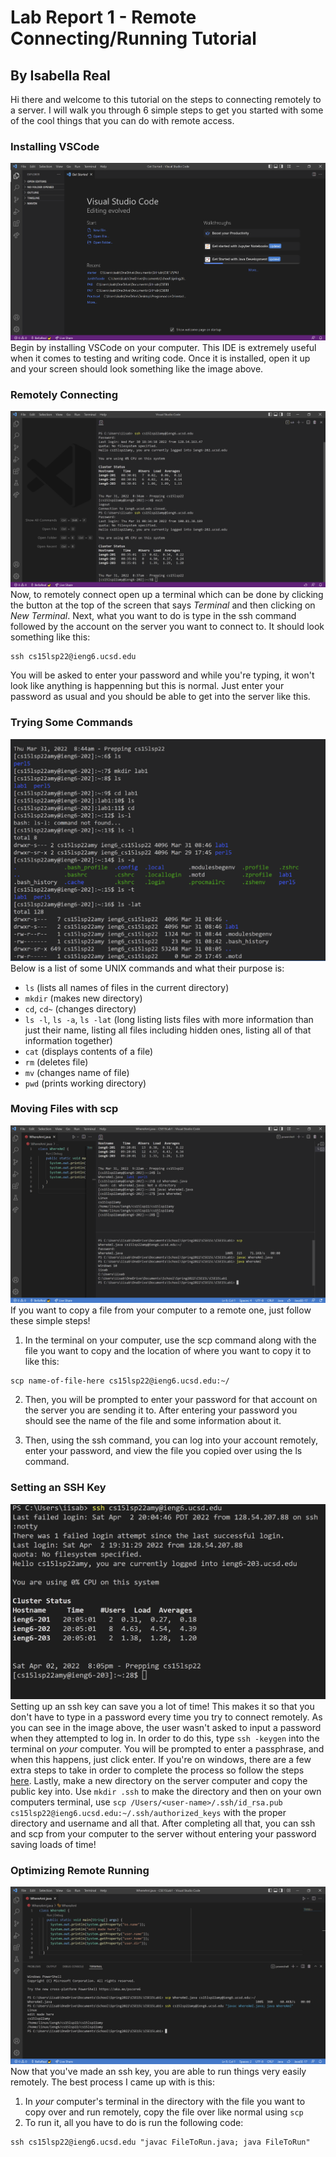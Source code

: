 # Lab Report 1 - Remote Connecting/Running Tutorial
## By Isabella Real

Hi there and welcome to this tutorial on the steps to connecting remotely to a server. I will walk you through 6 simple steps to get you started with some of the cool things that you can do with remote access.


### Installing VSCode
![VSCodeSet-Up](vscode-setup-screenshot.png)
Begin by installing VSCode on your computer.  This IDE is extremely useful when it comes to testing and writing code.  Once it is installed, open it up and your screen should look something like the image above.


### Remotely Connecting
![Remotely Connecting](connecting-remotely-screenshot.png)
Now, to remotely connect open up a terminal which can be done by clicking the button at the top of the screen that says *Terminal* and then clicking on *New Terminal*.  Next, what you want to do is type in the ssh command followed by the account on the server you want to connect to.  It should look something like this: 

 ```       
ssh cs15lsp22@ieng6.ucsd.edu
```

You will be asked to enter your password and while you're typing, it won't look like anything is happenning but this is normal. Just enter your password as usual and you should be able to get into the server like this.


### Trying Some Commands
![Trying some Commands](trying-commands-screenshot.png)
Below is a list of some UNIX commands and what their purpose is:
- `ls` (lists all names of files in the current directory)
- `mkdir` (makes new directory)
- `cd`, `cd~` (changes directory)
- `ls -l`, `ls -a`, `ls -lat` (long listing lists files with more information than just their name, listing all files including hidden ones, listing all of that information together)
- `cat` (displays contents of a file)
- `rm` (deletes file)
- `mv` (changes name of file)
- `pwd` (prints working directory)


### Moving Files with scp
![Moving Files with scp](using-scp-screenshot.png)
If you want to copy a file from your computer to a remote one, just follow these simple steps!

1. In the terminal on your computer, use the scp command along with the file you want to copy and the location of where you want to copy it to like this: 

```
scp name-of-file-here cs15lsp22@ieng6.ucsd.edu:~/
```

2. Then, you will be prompted to enter your password for that account on the server you are sending it to. After entering your password you should see the name of the file and some information about it.

3. Then, using the ssh command, you can log into your account remotely, enter your password, and view the file you copied over using the ls command.


### Setting an SSH Key
![Setting SSH Key](setting-ssh-key-screenshot.png)
Setting up an ssh key can save you a lot of time! This makes it so that you don't have to type in a password every time you try to connect remotely.  As you can see in the image above, the user wasn't asked to input a password when they attempted to log in.  In order to do this, type `ssh -keygen` into the terminal on *your* computer.  You will be prompted to enter a passphrase, and when this happens, just click enter. If you're on windows, there are a few extra steps to take in order to complete the process so follow the steps [here](https://docs.microsoft.com/en-us/windows-server/administration/openssh/openssh_keymanagement#user-key-generation). Lastly, make a new directory on the server computer and copy the public key into. Use `mkdir .ssh` to make the directory and then on your own computers terminal, use `scp /Users/<user-name>/.ssh/id_rsa.pub cs15lsp22@ieng6.ucsd.edu:~/.ssh/authorized_keys` with the proper directory and username and all that. After completing all that, you can ssh and scp from your computer to the server without entering your password saving loads of time!

### Optimizing Remote Running
![Optimizing Remote Running](making-remote-running-pleasant-screenshot.png)
Now that you've made an ssh key, you are able to run things very easily remotely.  The best process I came up with is this:
1. In *your* computer's terminal in the directory with the file you want to copy over and run remotely, copy the file over like normal using `scp`
2. To run it, all you have to do is run the following code:
```
ssh cs15lsp22@ieng6.ucsd.edu "javac FileToRun.java; java FileToRun"
```
